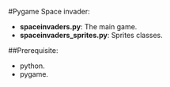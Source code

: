 #Pygame Space invader:
* **spaceinvaders.py**: The main game.
* **spaceinvaders_sprites.py**: Sprites classes.

##Prerequisite:
* python.
* pygame.
